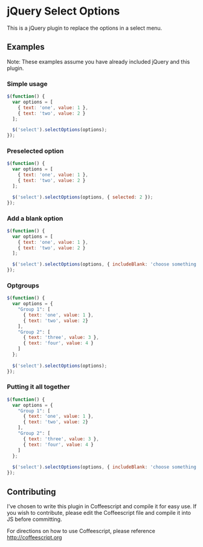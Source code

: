 # jQuery Select Options

This is a jQuery plugin to replace the options in a select menu.

## Examples

Note: These examples assume you have already included jQuery and this plugin.

### Simple usage

```javascript
$(function() {
  var options = [
    { text: 'one', value: 1 },
    { text: 'two', value: 2 }
  ];

  $('select').selectOptions(options);
});
```

### Preselected option

```javascript
$(function() {
  var options = [
    { text: 'one', value: 1 },
    { text: 'two', value: 2 }
  ];

  $('select').selectOptions(options, { selected: 2 });
});
```

### Add a blank option

```javascript
$(function() {
  var options = [
    { text: 'one', value: 1 },
    { text: 'two', value: 2 }
  ];

  $('select').selectOptions(options, { includeBlank: 'choose something' });
});
```

### Optgroups

```javascript
$(function() {
  var options = {
    "Group 1": [
      { text: 'one', value: 1 },
      { text: 'two', value: 2}
    ],
    "Group 2": [
      { text: 'three', value: 3 },
      { text: 'four', value: 4 }
    ]
  };
  
  $('select').selectOptions(options);
});
```

### Putting it all together

```javascript
$(function() {
  var options = {
    "Group 1": [
      { text: 'one', value: 1 },
      { text: 'two', value: 2}
    ],
    "Group 2": [
      { text: 'three', value: 3 },
      { text: 'four', value: 4 }
    ]
  };
  
  $('select').selectOptions(options, { includeBlank: 'choose something', selected: 3 });
});
```

## Contributing
I've chosen to write this plugin in Coffeescript and compile it for easy use. If you wish to contribute, please edit the Coffeescript file and compile it into JS before committing.

For directions on how to use Coffeescript, please reference http://coffeescript.org

